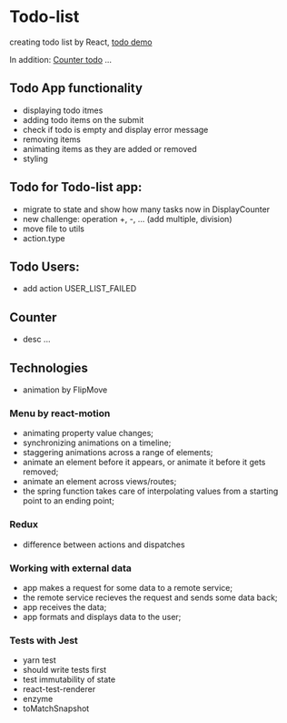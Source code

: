 # Todo-list
creating todo list by React, 
[todo demo](https://julia-dizhak.github.io/react-todo-list/todo-list/demo/)

In addition:
[Counter todo](https://julia-dizhak.github.io/react-todo-list/todo-list/demo/counter)
...

## Todo App functionality
* displaying todo itmes
* adding todo items on the submit
* check if todo is empty and display error message
* removing items
* animating items as they are added or removed
* styling

## Todo for Todo-list app:
* migrate to state and show how many tasks now in DisplayCounter
* new challenge: operation +, -, ... (add multiple, division)
* move file to utils
* action.type

## Todo Users:
* add action USER_LIST_FAILED

## Counter
* desc ...

## Technologies
*  animation by FlipMove

### Menu by react-motion
* animating property value changes;
* synchronizing animations on a timeline;
* staggering animations across a range of elements;
* animate an element before it appears, or animate it before it gets removed;
* animate an element across views/routes;
* the spring function takes care of interpolating values from a starting point to an ending point;

### Redux
* difference between actions and dispatches

### Working with external data
* app makes a request for some data to a remote service;
* the remote service recieves the request and sends some data back;
* app receives the data;
* app formats and displays data to the user;

### Tests with Jest
* yarn test
* should write tests first
* test immutability of state
* react-test-renderer
* enzyme
* toMatchSnapshot